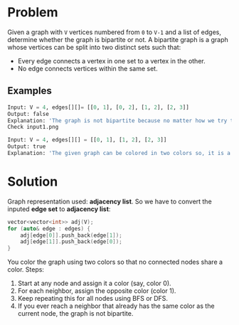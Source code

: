# Problem
Given a graph with `V` vertices numbered from `0` to `V-1` and a list of edges, determine whether the graph is bipartite or not.
A bipartite graph is a graph whose vertices can be split into two distinct sets such that:
- Every edge connects a vertex in one set to a vertex in the other.
- No edge connects vertices within the same set.

## Examples
``` python
Input: V = 4, edges[][]= [[0, 1], [0, 2], [1, 2], [2, 3]]
Output: false
Explanation: 'The graph is not bipartite because no matter how we try to color the nodes using two colors, there exists a cycle of odd length (like 1–2–0–1), which leads to a situation where two adjacent nodes end up with the same color. This violates the bipartite condition, which requires that no two connected nodes share the same color.'
Check input1.png
```

``` python
Input: V = 4, edges[][] = [[0, 1], [1, 2], [2, 3]] 
Output: true
Explanation: 'The given graph can be colored in two colors so, it is a bipartite graph. Check input2.png'
```

# Solution
Graph representation used: **adjacency list**.
So we have to convert the inputed **edge set** to **adjacency list**:
```cpp
vector<vector<int>> adj(V);
for (auto& edge : edges) {
	adj[edge[0]].push_back(edge[1]);
	adj[edge[1]].push_back(edge[0]);
}
```

You color the graph using two colors so that no connected nodes share a color.
Steps:
1. Start at any node and assign it a color (say, color 0).
2. For each neighbor, assign the opposite color (color 1).
3. Keep repeating this for all nodes using BFS or DFS.
4. If you ever reach a neighbor that already has the same color as the current node, the graph is not bipartite.
